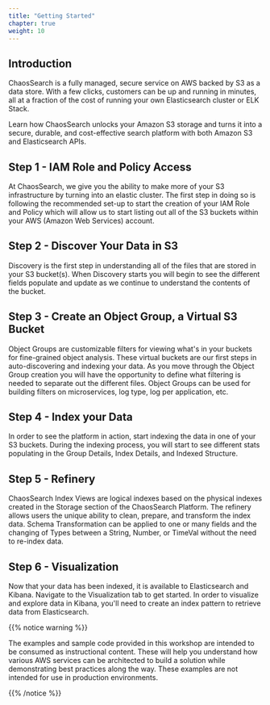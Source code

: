 ```yaml
---
title: "Getting Started"
chapter: true
weight: 10
---
```


## Introduction

ChaosSearch is a fully managed, secure service on AWS backed by S3 as a data store. With a few clicks, customers can be up and running in minutes, all at a fraction of the cost of running your own Elasticsearch cluster or ELK Stack.

Learn how ChaosSearch unlocks your Amazon S3 storage and turns it into a secure, durable, and cost-effective search platform with both Amazon S3 and Elasticsearch APIs.

## Step 1 - IAM Role and Policy Access

At ChaosSearch, we give you the ability to make more of your S3 infrastructure by turning into an elastic cluster. The first step in doing so is following the recommended set-up to start the creation of your IAM Role and Policy which will allow us to start listing out all of the S3 buckets within your AWS (Amazon Web Services) account.

## Step 2 - Discover Your Data in S3

Discovery is the first step in understanding all of the files that are stored in your S3 bucket(s). When Discovery starts you will begin to see the different fields populate and update as we continue to understand the contents of the bucket.

## Step 3 - Create an Object Group, a Virtual S3 Bucket

Object Groups are customizable filters for viewing what&#39;s in your buckets for fine-grained object analysis. These virtual buckets are our first steps in auto-discovering and indexing your data. As you move through the Object Group creation you will have the opportunity to define what filtering is needed to separate out the different files. Object Groups can be used for building filters on microservices, log type, log per application, etc.

## Step 4 - Index your Data

In order to see the platform in action, start indexing the data in one of your S3 buckets. During the indexing process, you will start to see different stats populating in the Group Details, Index Details, and Indexed Structure.

## Step 5 - Refinery

ChaosSearch Index Views are logical indexes based on the physical indexes created in the Storage section of the ChaosSearch Platform. The refinery allows users the unique ability to clean, prepare, and transform the index data. Schema Transformation can be applied to one or many fields and the changing of Types between a String, Number, or TimeVal without the need to re-index data.

## Step 6 - Visualization

Now that your data has been indexed, it is available to Elasticsearch and Kibana. Navigate to the Visualization tab to get started. In order to visualize and explore data in Kibana, you&#39;ll need to create an index pattern to retrieve data from Elasticsearch.


{{% notice warning %}}
<p style='text-align: left;'>
The examples and sample code provided in this workshop are intended to be consumed as instructional content. These will help you understand how various AWS services can be architected to build a solution while demonstrating best practices along the way. These examples are not intended for use in production environments.
</p>
{{% /notice %}}